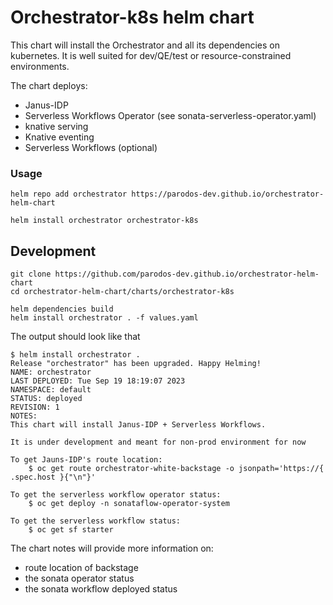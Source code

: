# Orchestrator-k8s helm chart 

This chart will install the Orchestrator and all its dependencies on kubernetes. 
It is well suited for dev/QE/test or resource-constrained environments.

The chart deploys:
- Janus-IDP
- Serverless Workflows Operator (see sonata-serverless-operator.yaml)
- knative serving
- Knative eventing
- Serverless Workflows (optional)

### Usage

```console
helm repo add orchestrator https://parodos-dev.github.io/orchestrator-helm-chart

helm install orchestrator orchestrator-k8s
```


## Development
```console
git clone https://github.com/parodos-dev.github.io/orchestrator-helm-chart
cd orchestrator-helm-chart/charts/orchestrator-k8s

helm dependencies build
helm install orchestrator . -f values.yaml 
```


The output should look like that
```console
$ helm install orchestrator .
Release "orchestrator" has been upgraded. Happy Helming!
NAME: orchestrator
LAST DEPLOYED: Tue Sep 19 18:19:07 2023
NAMESPACE: default
STATUS: deployed
REVISION: 1
NOTES:
This chart will install Janus-IDP + Serverless Workflows.

It is under development and meant for non-prod environment for now

To get Jauns-IDP's route location:
    $ oc get route orchestrator-white-backstage -o jsonpath='https://{ .spec.host }{"\n"}'

To get the serverless workflow operator status:
    $ oc get deploy -n sonataflow-operator-system 

To get the serverless workflow status:
    $ oc get sf starter 

```

The chart notes will provide more information on:
  - route location of backstage
  - the sonata operator status
  - the sonata workflow deployed status
